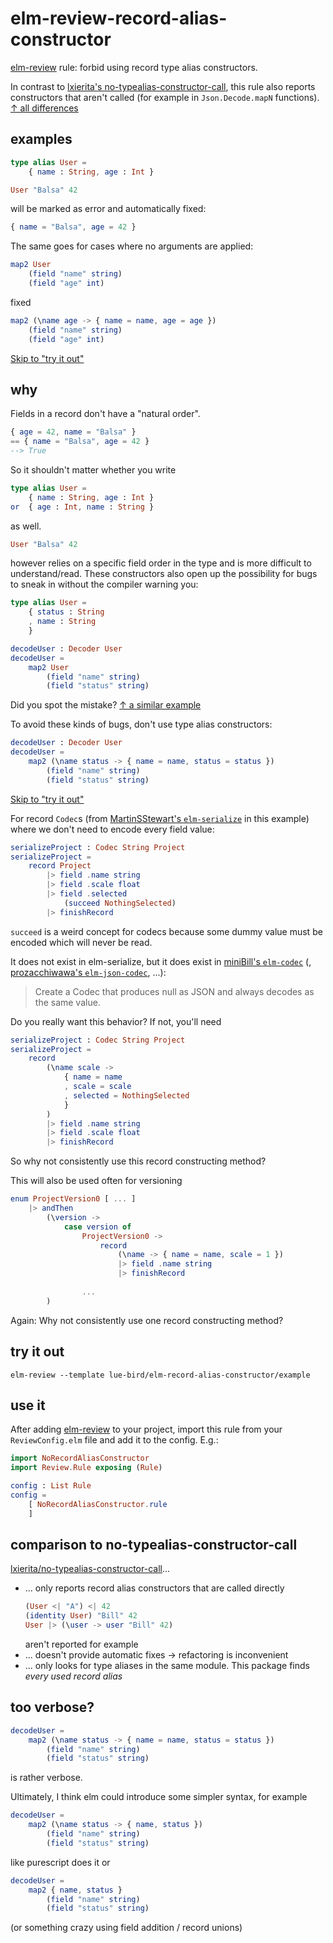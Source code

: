# elm-review-record-alias-constructor

[elm-review](https://package.elm-lang.org/packages/jfmengels/elm-review/latest/) rule: forbid using record type alias constructors. 

In contrast to [lxierita's no-typealias-constructor-call](lxierita/no-typealias-constructor-call), this rule also reports constructors that aren't called (for example in `Json.Decode.mapN` functions). [↑ all differences](#comparison-to-no-typealias-constructor-call)

## examples

```elm
type alias User =
    { name : String, age : Int }
```

```elm
User "Balsa" 42
```
will be marked as error and automatically fixed:
```elm
{ name = "Balsa", age = 42 }
```

The same goes for cases where no arguments are applied:
```elm
map2 User
    (field "name" string)
    (field "age" int)
```
fixed
```elm
map2 (\name age -> { name = name, age = age })
    (field "name" string)
    (field "age" int)
```

[Skip to "try it out"](#try-it-out)

## why

Fields in a record don't have a "natural order".

```elm
{ age = 42, name = "Balsa" }
== { name = "Balsa", age = 42 }
--> True
```

So it shouldn't matter whether you write

```elm
type alias User =
    { name : String, age : Int }
or  { age : Int, name : String }
```
as well.

```elm
User "Balsa" 42
```
however relies on a specific field order in the type and is more difficult to understand/read.
These constructors also open up the possibility for bugs to sneak in without the compiler warning you:

```elm
type alias User =
    { status : String
    , name : String 
    }

decodeUser : Decoder User
decodeUser =
    map2 User
        (field "name" string)
        (field "status" string)
```
Did you spot the mistake? [↑ a similar example](https://sporto.github.io/elm-patterns/advanced/pipeline-builder.html#caveat)

To avoid these kinds of bugs, don't use type alias constructors:
```elm
decodeUser : Decoder User
decodeUser =
    map2 (\name status -> { name = name, status = status })
        (field "name" string)
        (field "status" string)
```

[Skip to "try it out"](#try-it-out)

For record `Codec`s (from [MartinSStewart's `elm-serialize`](https://package.elm-lang.org/packages/MartinSStewart/elm-serialize/latest/) in this example) where we don't need to encode every field value:
```elm
serializeProject : Codec String Project
serializeProject =
    record Project
        |> field .name string
        |> field .scale float
        |> field .selected
            (succeed NothingSelected)
        |> finishRecord
```
`succeed` is a weird concept for codecs because some dummy value must be encoded which will never be read.

It does not exist in elm-serialize, but it does exist in [miniBill's `elm-codec`](https://package.elm-lang.org/packages/miniBill/elm-codec/latest) (, [prozacchiwawa's `elm-json-codec`](https://package.elm-lang.org/packages/prozacchiwawa/elm-json-codec/latest), ...):
> Create a Codec that produces null as JSON and always decodes as the same value.

Do you really want this behavior? If not, you'll need
```elm
serializeProject : Codec String Project
serializeProject =
    record
        (\name scale ->
            { name = name
            , scale = scale
            , selected = NothingSelected
            }
        )
        |> field .name string
        |> field .scale float
        |> finishRecord
```
So why not consistently use this record constructing method?

This will also be used often for versioning
```elm
enum ProjectVersion0 [ ... ]
    |> andThen
        (\version ->
            case version of
                ProjectVersion0 ->
                    record
                        (\name -> { name = name, scale = 1 })
                        |> field .name string
                        |> finishRecord
                    
                ...
        )
```
Again: Why not consistently use one record constructing method?


## try it out

```noformattingples
elm-review --template lue-bird/elm-record-alias-constructor/example
```

## use it

After adding [elm-review](https://package.elm-lang.org/packages/jfmengels/elm-review/latest/) to your project, import this rule from
your `ReviewConfig.elm` file and add it to the config. E.g.:

```elm
import NoRecordAliasConstructor
import Review.Rule exposing (Rule)

config : List Rule
config =
    [ NoRecordAliasConstructor.rule
    ]

```

## comparison to no-typealias-constructor-call

[lxierita/no-typealias-constructor-call](lxierita/no-typealias-constructor-call)...
- ... only reports record alias constructors that are called directly
  ```elm
  (User <| "A") <| 42
  (identity User) "Bill" 42
  User |> (\user -> user "Bill" 42)
  ```
  aren't reported for example
- ... doesn't provide automatic fixes → refactoring is inconvenient
- ... only looks for type aliases in the same module. This package finds _every used record alias_

## too verbose?

```elm
decodeUser =
    map2 (\name status -> { name = name, status = status })
        (field "name" string)
        (field "status" string)
```
is rather verbose.

Ultimately, I think elm could introduce some simpler syntax, for example

```elm
decodeUser =
    map2 (\name status -> { name, status })
        (field "name" string)
        (field "status" string)
```
like purescript does it or
```elm
decodeUser =
    map2 { name, status }
        (field "name" string)
        (field "status" string)
```
(or something crazy using field addition / record unions)

[lxierita/no-typealias-constructor-call]: https://package.elm-lang.org/packages/lxierita/no-typealias-constructor-call/latest/
